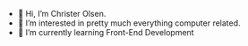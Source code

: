 - 👋 Hi, I’m Christer Olsen.
- 👀 I’m interested in pretty much everything computer related.
- 🌱 I’m currently learning Front-End Development
